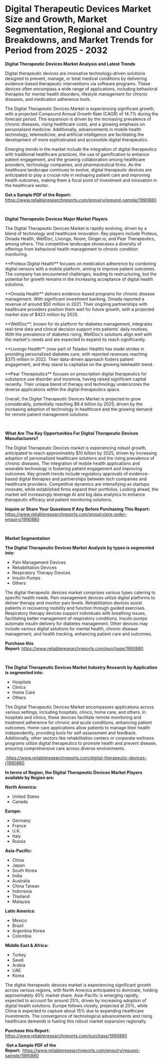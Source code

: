 <p><h1>Digital Therapeutic Devices Market Size and Growth, Market Segmentation, Regional and Country Breakdowns, and Market Trends for Period from 2025 -  2032</h1></p><p><strong>Digital Therapeutic Devices Market Analysis and Latest Trends</strong></p>
<p><p>Digital therapeutic devices are innovative technology-driven solutions designed to prevent, manage, or treat medical conditions by delivering evidence-based therapeutic interventions via software programs. These devices often encompass a wide range of applications, including behavioral therapies for mental health disorders, lifestyle management for chronic diseases, and medication adherence tools.</p><p>The Digital Therapeutic Devices Market is experiencing significant growth, with a projected Compound Annual Growth Rate (CAGR) of 14.7% during the forecast period. This expansion is driven by the increasing prevalence of chronic diseases, rising healthcare costs, and a growing emphasis on personalized medicine. Additionally, advancements in mobile health technology, telemedicine, and artificial intelligence are facilitating the development of more sophisticated and accessible digital therapeutics. </p><p>Emerging trends in the market include the integration of digital therapeutics with traditional healthcare practices, the use of gamification to enhance patient engagement, and the growing collaboration among healthcare providers, technology companies, and pharmaceutical firms. As the healthcare landscape continues to evolve, digital therapeutic devices are anticipated to play a crucial role in reshaping patient care and improving health outcomes, making them a focal point of investment and innovation in the healthcare sector.</p></p>
<p><strong>Get a Sample PDF of the Report:&nbsp;</strong> <a href="https://www.reliableresearchreports.com/enquiry/request-sample/1990880?utm_campaign=3582&utm_medium=2&utm_source=Github&utm_content=ia&utm_term=12042025&utm_id=digital-therapeutic-devices">https://www.reliableresearchreports.com/enquiry/request-sample/1990880</a></p>
<p>&nbsp;</p>
<p><strong>Digital Therapeutic Devices Major Market Players</strong></p>
<p><p>The Digital Therapeutic Devices Market is rapidly evolving, driven by a blend of technology and healthcare innovation. Key players include Proteus, Omada Health, WellDoc, Livongo, Noom, Ginger.io, and Pear Therapeutics, among others. This competitive landscape showcases a diversity of offerings from behavioral health management to chronic condition monitoring.</p><p>**Proteus Digital Health** focuses on medication adherence by combining digital sensors with a mobile platform, aiming to improve patient outcomes. The company has encountered challenges, leading to restructuring, but the potential for growth remains in the increasing acceptance of digital health solutions.</p><p>**Omada Health** delivers evidence-based programs for chronic disease management. With significant investment backing, Omada reported a revenue of around $50 million in 2021. Their ongoing partnerships with healthcare providers position them well for future growth, with a projected market size of $423 million by 2025.</p><p>**WellDoc**, known for its platform for diabetes management, integrates real-time data and clinical decision support into patients' daily routines. With the prevalence of diabetes rising, WellDoc’s solutions align well with the market's needs and are expected to expand its reach significantly.</p><p>**Livongo Health** (now part of Teladoc Health) has made strides in providing personalized diabetes care, with reported revenues reaching $375 million in 2022. Their data-driven approach fosters patient engagement, and they stand to capitalize on the growing telehealth trend.</p><p>**Pear Therapeutics** focuses on prescription digital therapeutics for substance use disorder and insomnia, having raised significant capital recently. Their unique blend of therapy and technology underscores the diverse applications within the digital therapeutics space.</p><p>Overall, the Digital Therapeutic Devices Market is projected to grow considerably, potentially reaching $9.4 billion by 2025, driven by the increasing adoption of technology in healthcare and the growing demand for remote patient management solutions.</p></p>
<p>&nbsp;</p>
<p><strong>What Are The Key Opportunities For Digital Therapeutic Devices Manufacturers?</strong></p>
<p><p>The Digital Therapeutic Devices market is experiencing robust growth, anticipated to reach approximately $10 billion by 2025, driven by increasing adoption of personalized healthcare solutions and the rising prevalence of chronic diseases. The integration of mobile health applications and wearable technology is fostering patient engagement and improving outcomes. Key growth trends include regulatory approvals of evidence-based digital therapies and partnerships between tech companies and healthcare providers. Competitive dynamics are intensifying as startups innovate, while established firms expand their portfolios. Looking ahead, the market will increasingly leverage AI and big data analytics to enhance therapeutic efficacy and patient monitoring solutions.</p></p>
<p><strong>Inquire or Share Your Questions If Any Before Purchasing This Report:</strong> <a href="https://www.reliableresearchreports.com/enquiry/pre-order-enquiry/1990880?utm_campaign=3582&utm_medium=2&utm_source=Github&utm_content=ia&utm_term=12042025&utm_id=digital-therapeutic-devices">https://www.reliableresearchreports.com/enquiry/pre-order-enquiry/1990880</a></p>
<p>&nbsp;</p>
<p><strong>Market Segmentation</strong></p>
<p><strong>The Digital Therapeutic Devices Market Analysis by types is segmented into:</strong></p>
<p><ul><li>Pain Management Devices</li><li>Rehabilitation Devices</li><li>Respiratory Therapy Devices</li><li>Insulin Pumps</li><li>Others</li></ul></p>
<p><p>The digital therapeutic devices market comprises various types catering to specific health needs. Pain management devices utilize digital platforms to deliver therapy and monitor pain levels. Rehabilitation devices assist patients in recovering mobility and function through guided exercises. Respiratory therapy devices support individuals with breathing issues, facilitating better management of respiratory conditions. Insulin pumps automate insulin delivery for diabetes management. Other devices may include various digital solutions for mental health, chronic disease management, and health tracking, enhancing patient care and outcomes.</p></p>
<p><strong>Purchase this Report:&nbsp;</strong><a href="https://www.reliableresearchreports.com/purchase/1990880?utm_campaign=3582&utm_medium=2&utm_source=Github&utm_content=ia&utm_term=12042025&utm_id=digital-therapeutic-devices">https://www.reliableresearchreports.com/purchase/1990880</a></p>
<p>&nbsp;</p>
<p><strong>The Digital Therapeutic Devices Market Industry Research by Application is segmented into:</strong></p>
<p><ul><li>Hospitals</li><li>Clinics</li><li>Home Care</li><li>Others</li></ul></p>
<p><p>The Digital Therapeutic Devices Market encompasses applications across various settings, including hospitals, clinics, home care, and others. In hospitals and clinics, these devices facilitate remote monitoring and treatment adherence for chronic and acute conditions, enhancing patient outcomes. Home care applications allow patients to manage their health independently, providing tools for self-assessment and feedback. Additionally, other sectors like rehabilitation centers or corporate wellness programs utilize digital therapeutics to promote health and prevent disease, ensuring comprehensive care across diverse environments.</p></p>
<p><a href="https://www.reliableresearchreports.com/digital-therapeutic-devices-r1990880?utm_campaign=3582&utm_medium=2&utm_source=Github&utm_content=ia&utm_term=12042025&utm_id=digital-therapeutic-devices">&nbsp;https://www.reliableresearchreports.com/digital-therapeutic-devices-r1990880</a></p>
<p><strong>In terms of Region, the Digital Therapeutic Devices Market Players available by Region are:</strong></p>
<p>
    <p> <strong> North America: </strong>
        <ul>
            <li>United States</li>
            <li>Canada</li>
        </ul>
        </p> 
    <p> <strong> Europe: </strong>
        <ul>
            <li>Germany</li>
            <li>France</li>
            <li>U.K.</li>
            <li>Italy</li>
            <li>Russia</li>
        </ul>
        </p> 
    <p> <strong> Asia-Pacific: </strong>
        <ul>
            <li>China</li>
            <li>Japan</li>
            <li>South Korea</li>
            <li>India</li>
            <li>Australia</li>
            <li>China Taiwan</li>
            <li>Indonesia</li>
            <li>Thailand</li>
            <li>Malaysia</li>
        </ul>
        </p> 
    <p> <strong> Latin America: </strong>
        <ul>
            <li>Mexico</li>
            <li>Brazil</li>
            <li>Argentina Korea</li>
            <li>Colombia</li>
        </ul>
        </p> 
    <p> <strong> Middle East & Africa: </strong>
        <ul>
            <li>Turkey</li>
            <li>Saudi</li>
            <li>Arabia</li>
            <li>UAE</li>
            <li>Korea</li>
        </ul>
    </p>
    </p>
<p><p>The digital therapeutic devices market is experiencing significant growth across various regions, with North America anticipated to dominate, holding approximately 40% market share. Asia-Pacific is emerging rapidly, expected to account for around 25%, driven by increasing adoption of digital health solutions. Europe follows closely, projected at 20%, while China is expected to capture about 15% due to expanding healthcare investments. The convergence of technological advancements and rising healthcare demands is fueling this robust market expansion regionally.</p></p>
<p><strong>Purchase this Report: </strong><a href="https://www.reliableresearchreports.com/purchase/1990880?utm_campaign=3582&utm_medium=2&utm_source=Github&utm_content=ia&utm_term=12042025&utm_id=digital-therapeutic-devices">https://www.reliableresearchreports.com/purchase/1990880</a></p>
<p>&nbsp;<strong>Get a Sample PDF of the Report:&nbsp;&nbsp;</strong><a href="https://www.reliableresearchreports.com/enquiry/request-sample/1990880?utm_campaign=3582&utm_medium=2&utm_source=Github&utm_content=ia&utm_term=12042025&utm_id=digital-therapeutic-devices">https://www.reliableresearchreports.com/enquiry/request-sample/1990880</a></p>
<p><strong></strong></p>
<p><p></p><p></p><p></p></p>